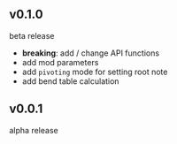 ## v0.1.0

beta release

- **breaking**: add / change API functions
- add mod parameters
- add `pivoting` mode for setting root note
- add bend table calculation

## v0.0.1

alpha release
